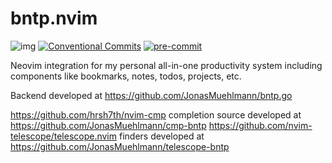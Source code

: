 # bntp.nvim
![img](https://img.shields.io/badge/semver-2.0.0-green) [![Conventional Commits](https://img.shields.io/badge/Conventional%20Commits-1.0.0-yellow.svg)](https://conventionalcommits.org) [![pre-commit](https://img.shields.io/badge/pre--commit-enabled-brightgreen?logo=pre-commit&logoColor=white)](https://github.com/pre-commit/pre-commit)

Neovim integration for my personal all-in-one productivity system including components like bookmarks, notes, todos, projects, etc.

Backend developed at https://github.com/JonasMuehlmann/bntp.go

https://github.com/hrsh7th/nvim-cmp completion source developed at https://github.com/JonasMuehlmann/cmp-bntp
https://github.com/nvim-telescope/telescope.nvim finders developed at https://github.com/JonasMuehlmann/telescope-bntp
